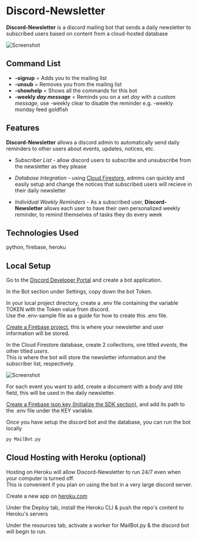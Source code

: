 **Discord-Newsletter**
====
**Discord-Newsletter** is a discord mailing bot that sends a daily newsletter to subscribed users
based on content from a cloud-hosted database

![Screenshot](https://user-images.githubusercontent.com/33171566/126244520-c1acb412-db79-41b6-9c61-ab431bc62ee6.PNG)

## Command List

* **-signup** = Adds you to the mailing list
* **-unsub** = Removes you from the mailing list
* **-showhelp** = Shows all the commands for this bot
* **-weekly *day* *message*** = Reminds you on a set *day* with a custom *message*, use -weekly clear to disable the reminder e.g. -weekly monday feed goldfish

## Features
**Discord-Newsletter** allows a discord admin to automatically send daily reminders to other users
about events, updates, notices, etc.

* *Subscriber List* - allow discord users to subscribe and unsubscribe from the newsletter as they please

* *Database Integration* - using [Cloud Firestore](https://firebase.google.com/docs/firestore), admins
can quickly and easily setup and change the notices that subscribed users will recieve in their daily
newsletter

* *Individual Weekly Reminders* - As a subscribed user, **Discord-Newsletter** allows each user to 
have their own personalized weekly reminder, to remind themselves of tasks they do every week

## Technologies Used
python, firebase, heroku  

## Local Setup
Go to the [Discord Developer Portal](https://discord.com/developers/applications) and create a bot application. 

In the Bot section under Settings, copy down the bot Token.

In your local project directory, create a .env file containing the variable TOKEN with the Token value from discord. <br />
Use the .env-sample file as a guide for how to create this .env file.

[Create a Firebase project](https://console.firebase.google.com/), this is where your newsletter and user information will be stored.

In the Cloud Firestore database, create 2 collections, one titled *events*, the other titled *users*. <br /> This is where the bot
will store the newsletter information and the subscriber list, respectively.

![Screenshot](https://user-images.githubusercontent.com/33171566/126245375-f05a451d-1446-4b01-8d5a-9608a2adebaa.PNG)

For each event you want to add, create a document with a *body* and *title* field, this will be used in the daily newsletter.

[Create a Firebase json key (Initialize the SDK section)](https://firebase.google.com/docs/admin/setup#initialize-sdk), and add its path to the .env file under the KEY variable.

Once you have setup the discord bot and the database, you can run the bot locally
```bash
py MailBot.py
```

## Cloud Hosting with Heroku (optional)
Hosting on Heroku will allow Discord-Newsletter to run 24/7 even when your computer is turned off. <br />
This is convenient if you plan on using the bot in a very large discord server.

Create a new app on [heroku.com](https://id.heroku.com/login)

Under the Deploy tab, install the Heroku CLI & push the repo's content to Heroku's servers

Under the resources tab, activate a worker for MailBot.py & the discord bot will begin to run.
